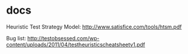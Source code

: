 # docs

Heuristic Test Strategy Model: http://www.satisfice.com/tools/htsm.pdf

Bug list: http://testobsessed.com/wp-content/uploads/2011/04/testheuristicscheatsheetv1.pdf
